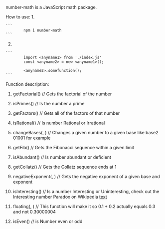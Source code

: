 number-math is a JavaScript math package.

How to use: 
1.

    ```
            npm i number-math
    ```
2. 

    ```
            import <anyname1> from './index.js'
            const <anyname2> = new <anyname1>();
    
            <anyname2>.somefunction();  
    ```
Function description: 
1. getFactorial(<integer>) // Gets the factorial of the number

2. isPrimes(<integer>) // Is the number a prime

3. getFactors(<integer>) // Gets all of the factors of that number

4. isRational(<integer>) // Is number Rational or Irrational 

5. changeBases(<integer>, <integer>) // Changes a given number to a given base like base2 01001 for example

6. getFib(<integer>) // Gets the Fibonacci sequence within a given limit

7. isAbundant(<integer>) // Is number abundant or deficient

8. getCollatz(<integer>) // Gets the Collatz sequence ends at 1

9. negativeExponent(<integer>, <integer>) // Gets the negative exponent of a given base and exponent

10. isInteresting(<integer>) // Is a number Interesting or Uninteresting, check out the Interesting number Paradox on Wikipedia
[text](https://en.wikipedia.org/wiki/Interesting_number_paradox)

11. floating(<float>, <float>) // This function will make it so 0.1 + 0.2 actually equals 0.3 and not 0.30000004

12. isEven(<integer>) // is Number even or odd